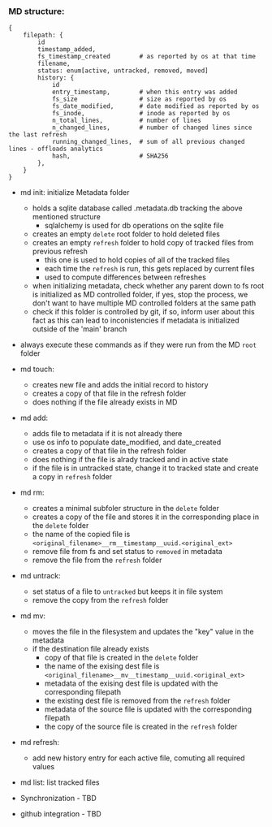 ### MD structure:

```
{
    filepath: {
        id
        timestamp_added,
        fs_timestamp_created        # as reported by os at that time
        filename,
        status: enum[active, untracked, removed, moved]
        history: {
            id
            entry_timestamp,        # when this entry was added
            fs_size                 # size as reported by os
            fs_date_modified,       # date modified as reported by os
            fs_inode,               # inode as reported by os
            n_total_lines,          # number of lines
            n_changed_lines,        # number of changed lines since the last refresh
            running_changed_lines,  # sum of all previous changed lines - offloads analytics
            hash,                   # SHA256
        },
    }
}
```

-   md init: initialize Metadata folder

    -   holds a sqlite database called .metadata.db tracking the above mentioned structure
        -   sqlalchemy is used for db operations on the sqlite file
    -   creates an empty `delete` root folder to hold deleted files
    -   creates an empty `refresh` folder to hold copy of tracked files from previous refresh
        -   this one is used to hold copies of all of the tracked files
        -   each time the `refresh` is run, this gets replaced by current files
        -   used to compute differences between refreshes
    -   when initializing metadata, check whether any parent down to fs root is initialized as MD controlled
        folder, if yes, stop the process, we don't want to have multiple MD controlled folders at the same path
    -   check if this folder is controlled by git, if so, inform user about this fact as this can lead to
        inconistencies if metadata is initialized outside of the 'main' branch

-   always execute these commands as if they were run from the MD `root` folder

-   md touch:
    -   creates new file and adds the initial record to history
    -   creates a copy of that file in the refresh folder
    -   does nothing if the file already exists in MD
-   md add:
    -   adds file to metadata if it is not already there
    -   use os info to populate date_modified, and date_created
    -   creates a copy of that file in the refresh folder
    -   does nothing if the file is alrady tracked and in active state
    -   if the file is in untracked state, change it to tracked state and create a copy in `refresh` folder
-   md rm:
    -   creates a minimal subfoler structure in the `delete` folder
    -   creates a copy of the file and stores it in the corresponding place in the `delete` folder
    -   the name of the copied file is `<original_filename>__rm__timestamp__uuid.<original_ext>`
    -   remove file from fs and set status to `removed` in metadata
    -   remove the file from the `refresh` folder
-   md untrack:
    -   set status of a file to `untracked` but keeps it in file system
    -   remove the copy from the `refresh` folder
-   md mv:
    -   moves the file in the filesystem and updates the "key" value in the metadata
    -   if the destination file already exists
        -   copy of that file is created in the `delete` folder
        -   the name of the exising dest file is `<original_filename>__mv__timestamp__uuid.<original_ext>`
        -   metadata of the exising dest file is updated with the corresponding filepath
        -   the existing dest file is removed from the `refresh` folder
        -   metadata of the source file is updated with the corresponding filepath
        -   the copy of the source file is created in the `refresh` folder
-   md refresh:

    -   add new history entry for each active file, comuting all required values

-   md list: list tracked files

-   Synchronization - TBD
-   github integration - TBD
